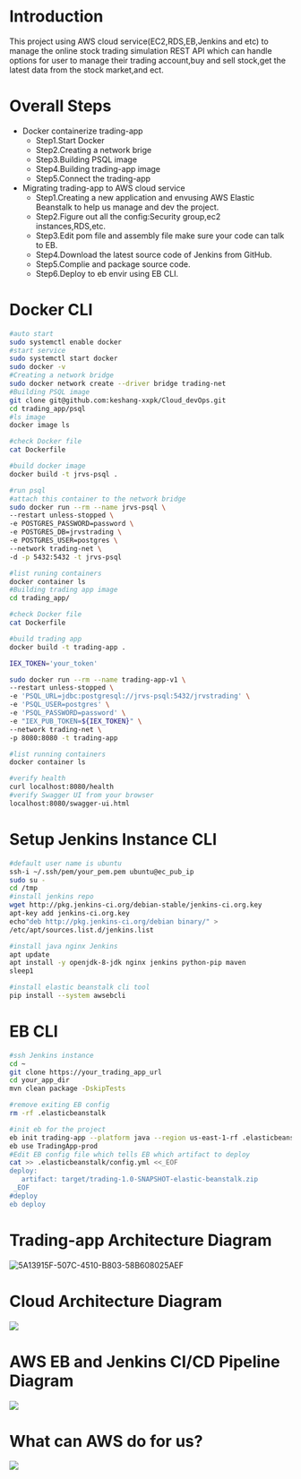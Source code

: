 # Introduction
This project using AWS cloud service(EC2,RDS,EB,Jenkins and etc) to manage the online stock trading simulation REST API which can handle options for user to manage their trading account,buy and sell stock,get the latest data from the stock market,and ect.

# Overall Steps
- Docker containerize trading-app
  - Step1.Start Docker
  - Step2.Creating a network brige
  - Step3.Building PSQL image
  - Step4.Building trading-app image
  - Step5.Connect the trading-app
- Migrating trading-app to AWS cloud service
  - Step1.Creating a  new application and envusing AWS Elastic Beanstalk to help us manage and dev the project.
  - Step2.Figure out all the config:Security group,ec2 instances,RDS,etc.
  - Step3.Edit pom file and assembly file make sure your code can talk to EB.
  - Step4.Download the latest source code of Jenkins from GitHub.
  - Step5.Complie and package source code.
  - Step6.Deploy to eb envir using EB CLI.

# Docker CLI
```BASH
#auto start
sudo systemctl enable docker
#start service
sudo systemctl start docker
sudo docker -v
#Creating a network bridge
sudo docker network create --driver bridge trading-net
#Building PSQL image
git clone git@github.com:keshang-xxpk/Cloud_devOps.git
cd trading_app/psql
#ls image
docker image ls

#check Docker file
cat Dockerfile

#build docker image
docker build -t jrvs-psql .

#run psql
#attach this container to the network bridge
sudo docker run --rm --name jrvs-psql \
--restart unless-stopped \
-e POSTGRES_PASSWORD=password \
-e POSTGRES_DB=jrvstrading \
-e POSTGRES_USER=postgres \
--network trading-net \
-d -p 5432:5432 -t jrvs-psql

#list runing containers
docker container ls
#Building trading app image
cd trading_app/

#check Docker file
cat Dockerfile

#build trading app
docker build -t trading-app .

IEX_TOKEN='your_token'

sudo docker run --rm --name trading-app-v1 \
--restart unless-stopped \
-e 'PSQL_URL=jdbc:postgresql://jrvs-psql:5432/jrvstrading' \
-e 'PSQL_USER=postgres' \
-e 'PSQL_PASSWORD=password' \
-e "IEX_PUB_TOKEN=${IEX_TOKEN}" \
--network trading-net \
-p 8080:8080 -t trading-app

#list running containers
docker container ls

#verify health
curl localhost:8080/health
#verify Swagger UI from your browser
localhost:8080/swagger-ui.html
```
# Setup Jenkins Instance CLI
```BASH
#default user name is ubuntu
ssh-i ~/.ssh/pem/your_pem.pem ubuntu@ec_pub_ip
sudo su - 
cd /tmp
#install jenkins repo
wget http://pkg.jenkins-ci.org/debian-stable/jenkins-ci.org.key
apt-key add jenkins-ci.org.key
echo"deb http://pkg.jenkins-ci.org/debian binary/" >
/etc/apt/sources.list.d/jenkins.list

#install java nginx Jenkins
apt update
apt install -y openjdk-8-jdk nginx jenkins python-pip maven
sleep1

#install elastic beanstalk cli tool
pip install --system awsebcli
```
# EB CLI
```BASH
#ssh Jenkins instance
cd ~
git clone https://your_trading_app_url
cd your_app_dir
mvn clean package -DskipTests

#remove exiting EB config
rm -rf .elasticbeanstalk

#init eb for the project
eb init trading-app --platform java --region us-east-1-rf .elasticbeanstalk
eb use TradingApp-prod
#Edit EB config file which tells EB which artifact to deploy
cat >> .elasticbeanstalk/config.yml <<_EOF
deploy:
   artifact: target/trading-1.0-SNAPSHOT-elastic-beanstalk.zip
 _EOF
#deploy
eb deploy
```
# Trading-app Architecture Diagram
![5A13915F-507C-4510-B803-58B608025AEF](assets/5A13915F-507C-4510-B803-58B608025AEF.png)
   
# Cloud Architecture Diagram
![](https://github.com/keshang-xxpk/cloud-devOps/blob/master/assets/AWS%20Diagrem.png)

# AWS EB and Jenkins CI/CD Pipeline Diagram
![](https://github.com/keshang-xxpk/cloud-devOps/blob/master/assets/Jenkins%2CEB.png)

# What can AWS do for us?
![](https://github.com/keshang-xxpk/cloud-devOps/blob/master/assets/AWS%20VS%20JDBC.png)
